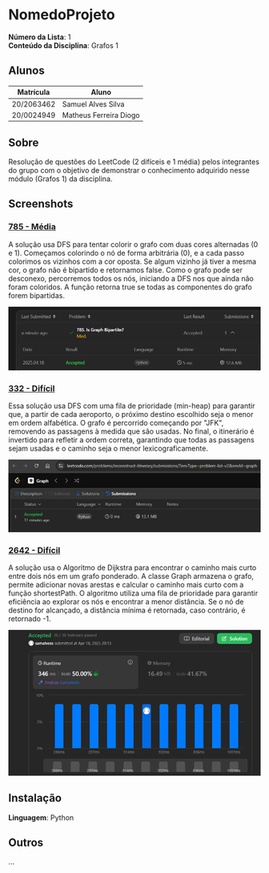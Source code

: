 # NomedoProjeto

**Número da Lista**: 1<br>
**Conteúdo da Disciplina**: Grafos 1<br>

## Alunos
|Matrícula | Aluno |
| -- | -- |
| 20/2063462 |  Samuel Alves Silva |
| 20/0024949  |  Matheus Ferreira Diogo |

## Sobre 
Resolução de questões do LeetCode (2 difíceis e 1 média) pelos integrantes do grupo com o objetivo de demonstrar o conhecimento adquirido nesse módulo (Grafos 1) da disciplina. 

## Screenshots
### [785 - Média](https://leetcode.com/problems/is-graph-bipartite/)
A solução usa DFS para tentar colorir o grafo com duas cores alternadas (0 e 1). Começamos colorindo o nó de forma arbitrária (0), e a cada passo colorimos os vizinhos com a cor oposta. Se algum vizinho já tiver a mesma cor, o grafo não é bipartido e retornamos false. Como o grafo pode ser desconexo, percorremos todos os nós, iniciando a DFS nos que ainda não foram coloridos. A função retorna true se todas as componentes do grafo forem bipartidas.

![785](/assets/785.png)

### [332 - Difícil](https://leetcode.com/problems/reconstruct-itinerary/description/)
Essa solução usa DFS com uma fila de prioridade (min-heap) para garantir que, a partir de cada aeroporto, o próximo destino escolhido seja o menor em ordem alfabética. O grafo é percorrido começando por "JFK", removendo as passagens à medida que são usadas. No final, o itinerário é invertido para refletir a ordem correta, garantindo que todas as passagens sejam usadas e o caminho seja o menor lexicograficamente.

![332](/assets/332.PNG)

### [2642 - Difícil](https://leetcode.com/problems/design-graph-with-shortest-path-calculator/description/)
A solução usa o Algoritmo de Dijkstra para encontrar o caminho mais curto entre dois nós em um grafo ponderado. A classe Graph armazena o grafo, permite adicionar novas arestas e calcular o caminho mais curto com a função shortestPath. O algoritmo utiliza uma fila de prioridade para garantir eficiência ao explorar os nós e encontrar a menor distância. Se o nó de destino for alcançado, a distância mínima é retornada, caso contrário, é retornado -1.

![2642](assets\2642.png)

## Instalação 
**Linguagem**: Python<br>

## Outros 
...
